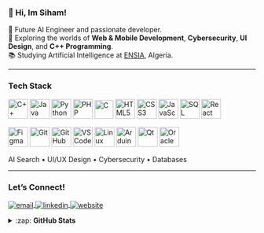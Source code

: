 ### 👋 Hi, Im Siham!


   🤖 Future AI Engineer and passionate developer.<br>
   🧪 Exploring  the worlds of **Web & Mobile Development**, **Cybersecurity**, **UI Design**, and **C++ Programming**.<br>
   📚 Studying Artificial Intelligence at [ENSIA](https://www.ensia.edu.dz/), Algeria.<br>

---

###  Tech Stack

<p >
  <!-- Languages -->
  <img alt="C++" width="40px" src="https://cdn.jsdelivr.net/gh/devicons/devicon/icons/cplusplus/cplusplus-original.svg" />
  <img alt="Java" width="40px" src="https://cdn.jsdelivr.net/gh/devicons/devicon/icons/java/java-original.svg" />
  <img alt="Python" width="40px" src="https://cdn.jsdelivr.net/gh/devicons/devicon/icons/python/python-original.svg" />
   <img alt="PHP" width="40px" src="https://cdn.jsdelivr.net/gh/devicons/devicon/icons/php/php-original.svg" />
  <img alt="C" width="38px" src="https://cdn.jsdelivr.net/gh/devicons/devicon/icons/c/c-original.svg" />
  <img alt="HTML5" width="40px" src="https://cdn.jsdelivr.net/gh/devicons/devicon/icons/html5/html5-original.svg" />
  <img alt="CSS3" width="40px" src="https://cdn.jsdelivr.net/gh/devicons/devicon/icons/css3/css3-original.svg" />
  <img alt="JavaScript" width="40px" src="https://cdn.jsdelivr.net/gh/devicons/devicon/icons/javascript/javascript-original.svg" />
  <img alt="SQL" width="40px" src="https://cdn.jsdelivr.net/gh/devicons/devicon/icons/mysql/mysql-original.svg" />
  <img alt="React" width="40px" src="https://cdn.jsdelivr.net/gh/devicons/devicon/icons/react/react-original.svg" />
</p>

<p >
  <!-- Tools -->
  <img alt="Figma" width="40px" src="https://cdn.jsdelivr.net/gh/devicons/devicon/icons/figma/figma-original.svg" />
  <img alt="Git" width="40px" src="https://cdn.jsdelivr.net/gh/devicons/devicon/icons/git/git-original.svg" />
  <img alt="GitHub" width="40px" src="https://cdn.jsdelivr.net/gh/devicons/devicon/icons/github/github-original.svg" />
  <img alt="VS Code" width="40px" src="https://cdn.jsdelivr.net/gh/devicons/devicon/icons/vscode/vscode-original.svg" />
    <img alt="Linux" width="40px" src="https://cdn.jsdelivr.net/gh/devicons/devicon/icons/linux/linux-original.svg" />
   <img alt="Arduino" width="40px" src="https://cdn.jsdelivr.net/gh/devicons/devicon/icons/arduino/arduino-original.svg" />
  <img alt="Qt" width="40px" src="https://cdn.jsdelivr.net/gh/devicons/devicon/icons/qt/qt-original.svg" />
  <img alt="Oracle" width="40px" src="https://cdn.jsdelivr.net/gh/devicons/devicon/icons/oracle/oracle-original.svg" />



</p>

<p>
  <!-- Concepts -->
  AI Search • UI/UX Design • Cybersecurity • Databases
</p>


---

###  Let’s Connect!

<p >
  <a href="mailto:siham.sehil@ensia.edu.dz">
    <img align="center" src="https://img.shields.io/badge/email-%23D14836.svg?&style=for-the-badge&logo=gmail&logoColor=white" alt="email" />
  </a>
  <a href="https://www.linkedin.com/in/siham-sehil-9757a5337" target="blank">
    <img align="center" src="https://img.shields.io/badge/linkedin-%230077B5.svg?&style=for-the-badge&logo=linkedin&logoColor=white" alt="linkedin" />
  </a>
 
  <a href="https://yourwebsite.com" target="blank">
    <img align="center" src="https://img.shields.io/badge/website-%23000000.svg?&style=for-the-badge&logo=Google-Chrome&logoColor=white" alt="website" />
  </a>

</p>


<details>
  <summary>:zap: <b>GitHub Stats</b></summary>
<br>

 ![Anurag's GitHub stats](https://github-readme-stats.vercel.app/api?username=sihamsehil&show_icons=true&theme=tokyonight)

</details>


